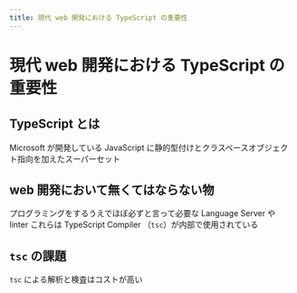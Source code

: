 ```yaml
---
title: 現代 web 開発における TypeScript の重要性
---
```


<h1>現代 web 開発における TypeScript の重要性</h1>

<h2 v-click="1">TypeScript とは</h2>
<div v-click="1" class="my-4">
  <span class="text-lg">Microsoft が開発している JavaScript に静的型付けとクラスベースオブジェクト指向を加えたスーパーセット</span>
</div>

<h2 v-click="2">web 開発において無くてはならない物</h2>
<div v-click="2" class="flex flex-col my-4">
  <span class="text-lg">プログラミングをするうえでほぼ必ずと言って必要な Language Server や linter</span>
  <span class="text-lg">これらは TypeScript Compiler （<code>tsc</code>）が内部で使用されている</span>
</div>

<h2 v-click="3"><code>tsc</code> の課題</h2>
<div v-click="3" class="my-4">
  <span v-mark="{ at: 4, color: 'red', type: 'underline' }" class="text-lg"><code>tsc</code> による解析と検査はコストが高い</span>
</div>
